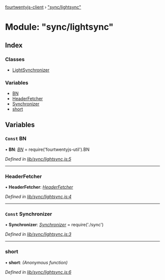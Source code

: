 [fourtwentyjs-client](../README.md) › ["sync/lightsync"](_sync_lightsync_.md)

# Module: "sync/lightsync"

## Index

### Classes

* [LightSynchronizer](../classes/_sync_lightsync_.lightsynchronizer.md)

### Variables

* [BN](_sync_lightsync_.md#const-bn)
* [HeaderFetcher](_sync_lightsync_.md#headerfetcher)
* [Synchronizer](_sync_lightsync_.md#const-synchronizer)
* [short](_sync_lightsync_.md#short)

## Variables

### `Const` BN

• **BN**: *[BN](_blockchain_chain_.md#bn)* = require('fourtwentyjs-util').BN

*Defined in [lib/sync/lightsync.js:5](https://github.com/420integrated/fourtwentyjs-client/blob/master/lib/sync/lightsync.js#L5)*

___

###  HeaderFetcher

• **HeaderFetcher**: *[HeaderFetcher](../classes/_sync_fetcher_headerfetcher_.headerfetcher.md)*

*Defined in [lib/sync/lightsync.js:4](https://github.com/420integrated/fourtwentyjs-client/blob/master/lib/sync/lightsync.js#L4)*

___

### `Const` Synchronizer

• **Synchronizer**: *[Synchronizer](../classes/_sync_sync_.synchronizer.md)* = require('./sync')

*Defined in [lib/sync/lightsync.js:3](https://github.com/420integrated/fourtwentyjs-client/blob/master/lib/sync/lightsync.js#L3)*

___

###  short

• **short**: *(Anonymous function)*

*Defined in [lib/sync/lightsync.js:6](https://github.com/420integrated/fourtwentyjs-client/blob/master/lib/sync/lightsync.js#L6)*
